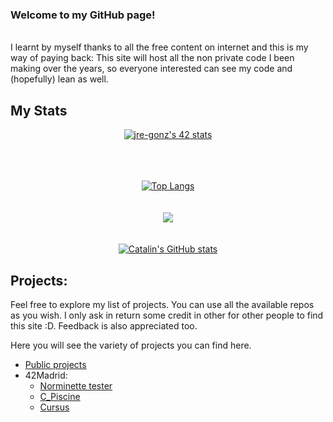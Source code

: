 ### Welcome to my GitHub page!
<br>
I learnt by myself thanks to all the free content on internet and this is my way of paying back: This site will host all the non private code I been making over the years, so everyone interested can see my code and (hopefully) lean as well.

## My Stats

<div style="text-align:center">

[![jre-gonz's 42 stats](https://badge42.vercel.app/api/v2/cl1mdj8k9006109l506v3krpv/stats?cursusId=21&coalitionId=64)](https://github.com/JaeSeoKim/badge42)
  
<br>
  
<br>
  
<br>

<a href="https://github.com/anuraghazra/github-readme-stats">
  <img align="center" src="https://github-readme-stats.vercel.app/api/top-langs/?username=jkutkut&hide=HTML,G-code,scss,css,objective-c,roff&theme=radical&langs_count=6" alt="Top Langs"/>
</a>

<br>
  
<br>
  
<br>
<a href="https://github.com/DenverCoder1/github-readme-streak-stats"><img src="https://github-readme-streak-stats.herokuapp.com/?user=jkutkut&theme=radical&sideNums=facc15&sideLabels=facc15&dates=facc15&hide_border=true" /></a>
  
<br>
  
<br>
  
<br>

<a href="https://github.com/anuraghazra/github-readme-stats">
  <img align="center" src="https://github-readme-stats.vercel.app/api?username=jkutkut&theme=radical&show_icons=true&hide=stars,prs" alt="Catalin's GitHub stats"/>
</a>

</div>

## Projects:
Feel free to explore my list of projects. You can use all the available repos as you wish. I only ask in return some credit in other for other people to find this site :D. Feedback is also appreciated too.

Here you will see the variety of projects you can find here.
<!-- - [Special projects]() -->
- [Public projects](./docs/projects.md)
- 42Madrid:
	- [Norminette tester](https://github.com/Jkutkut/Sh-Norminette_Tester)
	- [C_Piscine](https://github.com/Jkutkut/42Madrid-C_Piscine)
	- [Cursus](https://github.com/Jkutkut/42Madrid-Cursus)

